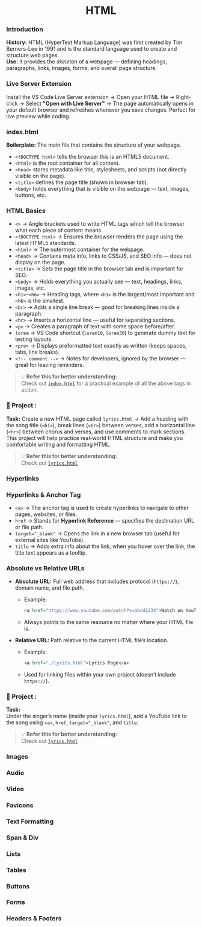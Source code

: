 # <div align="center"> HTML </div>



### Introduction
**History:** HTML (HyperText Markup Language) was first created by Tim Berners-Lee in 1991 and is the standard language used to create and structure web pages.  
**Use:** It provides the *skeleton* of a webpage — defining headings, paragraphs, links, images, forms, and overall page structure.  


###  Live Server Extension 
Install the VS Code Live Server extension → Open your HTML file → Right-click → Select **"Open with Live Server"** → The page automatically opens in your default browser and refreshes whenever you save changes. Perfect for live preview while coding.  


### index.html
**Boilerplate:** The main file that contains the structure of your webpage.  
- `<!DOCTYPE html>` tells the browser this is an HTML5 document.  
- `<html>` is the root container for all content.  
- `<head>` stores metadata like title, stylesheets, and scripts (not directly visible on the page).  
- `<title>` defines the page title (shown in browser tab).  
- `<body>` holds everything that is visible on the webpage — text, images, buttons, etc.  



### HTML Basics  

- `<>` → Angle brackets used to write HTML tags which tell the browser what each piece of content means.  
- `<!DOCTYPE html>` → Ensures the browser renders the page using the latest HTML5 standards.  
- `<html>` → The outermost container for the webpage.  
- `<head>` → Contains meta info, links to CSS/JS, and SEO info — does not display on the page.  
- `<title>` → Sets the page title in the browser tab and is important for SEO.  
- `<body>` → Holds everything you actually see — text, headings, links, images, etc.  
- `<h1>`–`<h6>` → Heading tags, where `<h1>` is the largest/most important and `<h6>` is the smallest.  
- `<br>` → Adds a single line break — good for breaking lines inside a paragraph.  
- `<hr>` → Inserts a horizontal line — useful for separating sections.  
- `<p>` → Creates a paragraph of text with some space before/after.  
- `lorem` → VS Code shortcut (`lorem10`, `lorem30`) to generate dummy text for testing layouts.  
- `<pre>` → Displays preformatted text exactly as written (keeps spaces, tabs, line breaks).  
- `<!-- comment -->` → Notes for developers, ignored by the browser — great for leaving reminders.  

> 💡 **Refer this for better understanding:**  
> Check out [`index.html`](./index.html) for a practical example of all the above tags in action.



 
### 📂 Project : 
**Task:** Create a new HTML page called `lyrics.html` → Add a heading with the song title (`<h1>`), break lines (`<br>`) between verses, add a horizontal line (`<hr>`) between chorus and verses, and use comments to mark sections.  
This project will help practice real-world HTML structure and make you comfortable writing and formatting HTML.  

> 💡 **Refer this for better understanding:**  
> Check out [`lyrics.html`](./lyrics.html) 


### Hyperlinks
### Hyperlinks & Anchor Tag  

- `<a>` → The anchor tag is used to create hyperlinks to navigate to other pages, websites, or files.  
- `href` → Stands for **Hyperlink Reference** — specifies the destination URL or file path.  
- `target="_blank"` → Opens the link in a new browser tab (useful for external sites like YouTube).  
- `title` → Adds extra info about the link; when you hover over the link, the title text appears as a tooltip.  



### Absolute vs Relative URLs  

- **Absolute URL:** Full web address that includes protocol (`https://`), domain name, and file path.  
  - Example:  
    ```html
    <a href="https://www.youtube.com/watch?v=abcd1234">Watch on YouTube</a>
    ```
  - Always points to the same resource no matter where your HTML file is.  

- **Relative URL:** Path relative to the current HTML file’s location.  
  - Example:  
    ```html
    <a href="./lyrics.html">Lyrics Page</a>
    ```
  - Used for linking files within your own project (doesn’t include `https://`).  

### 📂 Project : 
 **Task:**  
 Under the singer’s name (inside your `lyrics.html`), add a YouTube link to the song using `<a>`, `href`, `target="_blank"`, and `title`.  

> 💡 **Refer this for better understanding:**  
> Check out [`lyrics.html`](./lyrics.html) 

### Images

### Audio

### Video

### Favicons

### Text Formatting

### Span & Div

### Lists

### Tables

### Buttons

### Forms

### Headers & Footers


